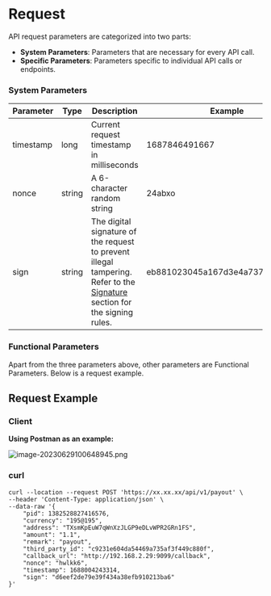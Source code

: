 # Request

API request parameters are categorized into two parts:

* **System Parameters**: Parameters that are necessary for every API call.
* **Specific Parameters**: Parameters specific to individual API calls or endpoints.

### System Parameters

| Parameter | Type   | Description                                                                                                                                  | Example                          | Required |
| --------- | ------ | -------------------------------------------------------------------------------------------------------------------------------------------- | -------------------------------- | -------- |
| timestamp | long   | Current request timestamp in milliseconds                                                                                                    | 1687846491667                    | yes      |
| nonce     | string | A 6-character random string                                                                                                                  | 24abxo                           | yes      |
| sign      | string | The digital signature of the request to prevent illegal tampering. Refer to the [Signature](broken-reference) section for the signing rules. | eb881023045a167d3e4a7378bc212f53 | yes      |

### Functional Parameters

Apart from the three parameters above, other parameters are Functional Parameters. Below is a request example.

## Request Example

### Client

**Using Postman as an example:**

![image-20230629100648945.png](https://api.apifox.cn/api/v1/projects/2923699/resources/393696/image-preview)

### curl

```
curl --location --request POST 'https://xx.xx.xx/api/v1/payout' \
--header 'Content-Type: application/json' \
--data-raw '{
    "pid": 1382528827416576,
    "currency": "195@195",
    "address": "TXsmKpEuW7qWnXzJLGP9eDLvWPR2GRn1FS",
    "amount": "1.1",
    "remark": "payout",
    "third_party_id": "c9231e604da54469a735af3f449c880f",
    "callback_url": "http://192.168.2.29:9099/callback",
    "nonce": "hwlkk6",
    "timestamp": 1688004243314,
    "sign": "d6eef2de79e39f434a38efb910213ba6"
}'
```
